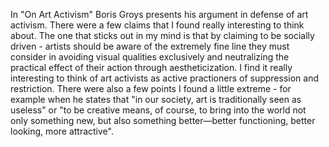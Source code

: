 In "On Art Activism" Boris Groys presents his argument in defense of art activism. There were a few claims that I found really interesting to think about. The one that sticks out in my mind is that by claiming to be socially driven - artists should be aware of the extremely fine line they must consider in avoiding visual qualities exclusively and neutralizing the practical effect of their action through aestheticization. I find it really interesting to think of art activists as active practioners of suppression and restriction. There were also a few points I found a little extreme - for example when he states that "in our society, art is traditionally seen as useless" or "to be creative means, of course, to bring into the world not only something new, but also something better—better functioning, better looking, more attractive".
